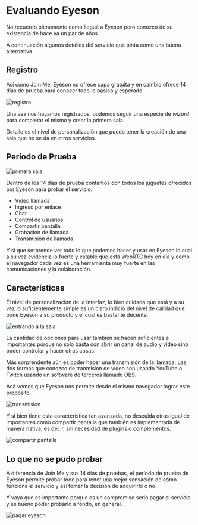 # Evaluando Eyeson

No recuerdo plenamente como llegué a Eyeson pero conozco de su existencia de hace ya un par de años.

A continuación algunos detalles del servicio que pinta como una buena alternativa.

## Registro

Así como Join Me, Eyeson no ofrece capa gratuita y en cambio ofrece 14 días de prueba para conocer todo lo básico y esperado.

![registro](../images/joinme/002-eyeson.png)

Una vez nos hayamos registrados, podemos seguir una especie de _wizard_ para completar el mismo y crear la primera sala.

Detalle es el nivel de personalización que puede tener la creación de una sala que no se da en otros servicios.

## Período de Prueba

![primera sala](../images/joinme/003-eyeson.png)

Dentro de los 14 días de prueba contamos con todos los juguetes ofrecidos por Eyeson para probar el servicio:

- Vídeo llamada
- Ingreso por enlace
- Chat
- Control de usuarios
- Compartir pantalla
- Grabación de llamada
- Transmisión de llamada

Y sí que sorprende ver todo lo que podemos hacer y usar en Eyeson lo cual a su vez evidencia lo fuerte y estable que está WebRTC hoy en día y como el navegador cada vez es una herramienta muy fuerte en las comunicaciones y la colaboración.

## Características

El nivel de personalización de la interfaz, lo bien cuidada que está y a su vez lo suficientemente simple es un claro indicio del nivel de calidad que pone Eyeson a su producto y el cual es bastante decente.

![entrando a la sala](../images/joinme/004-eyeson.png)

La cantidad de opciones para usar también se hacen suficientes e importantes porque no solo basta con abrir un canal de audio y vídeo sino poder controlar y hacer otras cosas.

Más sorprendente aún es poder hacer una transmisión de la llamada. Las dos formas que conozco de tranmisión de vídeo son usando YouTube o Twitch usando un software de terceros llamado OBS.

Acá vemos que Eyeson nos permite desde el mismo navegador lograr este propósito.

![transmision](../images/joinme/006-eyeson.png)

Y si bien tiene esta característica tan avanzada, no descuida otras igual de importantes como compartir pantalla que también es implementada de manera nativa, es decir, sin necesidad de plugins o complementos.

![compartir pantalla](../images/joinme/008-eyeson.png)

## Lo que no se pudo probar

A diferencia de Join Me y sus 14 días de pruebas, el período de prueba de Eyeson permite probar todo para tener una mejor sensación de cómo funciona el servicio y así tomar la decisión de adquirirlo o no.

Y vaya que es importante porque es un compromiso serio pagar el servicio y es bueno poder probarlo a fondo, en general.

![pagar eyeson](../images/joinme/010-eyeson.png)
